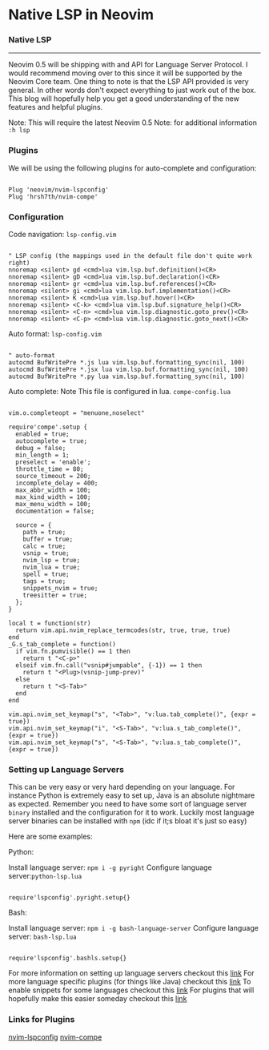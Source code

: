 # Native LSP in Neovim

### Native LSP

---

Neovim 0.5 will be shipping with and API for Language Server Protocol. I would recommend moving over to this since it will be supported by the Neovim Core team. One thing to note is that the LSP API provided is very general. In other words don't expect everything to just work out of the box. This blog will hopefully help you get a good understanding of the new features and helpful plugins.

Note: This will require the latest Neovim 0.5
Note: for additional information `:h lsp`

### Plugins

We will be using the following plugins for auto-complete and configuration:

```

Plug 'neovim/nvim-lspconfig'
Plug 'hrsh7th/nvim-compe'

```

### Configuration

Code navigation:
`lsp-config.vim`
```

" LSP config (the mappings used in the default file don't quite work right)
nnoremap <silent> gd <cmd>lua vim.lsp.buf.definition()<CR>
nnoremap <silent> gD <cmd>lua vim.lsp.buf.declaration()<CR>
nnoremap <silent> gr <cmd>lua vim.lsp.buf.references()<CR>
nnoremap <silent> gi <cmd>lua vim.lsp.buf.implementation()<CR>
nnoremap <silent> K <cmd>lua vim.lsp.buf.hover()<CR>
nnoremap <silent> <C-k> <cmd>lua vim.lsp.buf.signature_help()<CR>
nnoremap <silent> <C-n> <cmd>lua vim.lsp.diagnostic.goto_prev()<CR>
nnoremap <silent> <C-p> <cmd>lua vim.lsp.diagnostic.goto_next()<CR>

```

Auto format: `lsp-config.vim`
```

" auto-format
autocmd BufWritePre *.js lua vim.lsp.buf.formatting_sync(nil, 100)
autocmd BufWritePre *.jsx lua vim.lsp.buf.formatting_sync(nil, 100)
autocmd BufWritePre *.py lua vim.lsp.buf.formatting_sync(nil, 100)

```

Auto complete: Note This file is configured in lua. `compe-config.lua`
```

vim.o.completeopt = "menuone,noselect"

require'compe'.setup {
  enabled = true;
  autocomplete = true;
  debug = false;
  min_length = 1;
  preselect = 'enable';
  throttle_time = 80;
  source_timeout = 200;
  incomplete_delay = 400;
  max_abbr_width = 100;
  max_kind_width = 100;
  max_menu_width = 100;
  documentation = false;

  source = {
    path = true;
    buffer = true;
    calc = true;
    vsnip = true;
    nvim_lsp = true;
    nvim_lua = true;
    spell = true;
    tags = true;
    snippets_nvim = true;
    treesitter = true;
  };
}

local t = function(str)
  return vim.api.nvim_replace_termcodes(str, true, true, true)
end
_G.s_tab_complete = function()
  if vim.fn.pumvisible() == 1 then
    return t "<C-p>"
  elseif vim.fn.call("vsnip#jumpable", {-1}) == 1 then
    return t "<Plug>(vsnip-jump-prev)"
  else
    return t "<S-Tab>"
  end
end

vim.api.nvim_set_keymap("s", "<Tab>", "v:lua.tab_complete()", {expr = true})
vim.api.nvim_set_keymap("i", "<S-Tab>", "v:lua.s_tab_complete()", {expr = true})
vim.api.nvim_set_keymap("s", "<S-Tab>", "v:lua.s_tab_complete()", {expr = true})

```

### Setting up Language Servers

This can be very easy or very hard depending on your language.
For instance Python is extremely easy to set up, Java is an absolute nightmare as expected.
Remember you need to have some sort of language server `binary` installed and the configuration for it to work.
Luckily most language server binaries can be installed with `npm` (idc if it;s bloat it's just so easy)

Here are some examples:

Python:

Install language server: `npm i -g pyright`
Configure language server:`python-lsp.lua`
```

require'lspconfig'.pyright.setup{}

```

Bash:

Install language server: `npm i -g bash-language-server`
Configure language server: `bash-lsp.lua`
```

require'lspconfig'.bashls.setup{}

```

For more information on setting up language servers checkout this [link](https://github.com/neovim/nvim-lspconfig/blob/master/CONFIG.md)
For more language specific plugins (for things like Java) checkout this [link](https://github.com/neovim/nvim-lspconfig/wiki/Language-specific-plugins)
To enable snippets for some languages checkout this [link](https://github.com/neovim/nvim-lspconfig/wiki/Snippets-support)
For plugins that will hopefully make this easier someday checkout this [link](https://github.com/neovim/nvim-lspconfig/wiki/Installing-language-servers-automatically)

### Links for Plugins

[nvim-lspconfig](https://github.com/neovim/nvim-lspconfig)
[nvim-compe](https://github.com/hrsh7th/nvim-compe)
